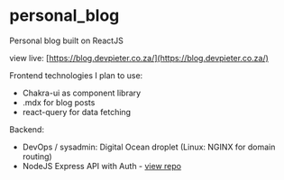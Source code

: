 # personal_blog
Personal blog built on ReactJS

view live: [https://blog.devpieter.co.za/](https://blog.devpieter.co.za/)

Frontend technologies I plan to use:
- Chakra-ui as component library
- .mdx for blog posts
- react-query for data fetching

Backend:
- DevOps / sysadmin: Digital Ocean droplet (Linux: NGINX for domain routing)
- NodeJS Express API with Auth - [view repo](https://github.com/pietabrood/personal_api)
